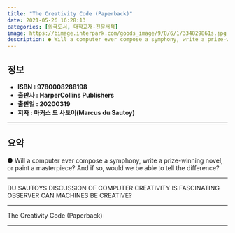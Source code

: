 ```yaml
---
title: "The Creativity Code (Paperback)"
date: 2021-05-26 16:28:13
categories: [외국도서, 대학교재-전문서적]
image: https://bimage.interpark.com/goods_image/9/8/6/1/334829861s.jpg
description: ● Will a computer ever compose a symphony, write a prize-winning novel, or paint a masterpiece? And if so, would we be able to tell the difference?
---
```


## **정보**

- **ISBN : 9780008288198**
- **출판사 : HarperCollins Publishers**
- **출판일 : 20200319**
- **저자 : 마커스 드 사토이(Marcus du Sautoy)**

------



## **요약**

●  Will a computer ever compose a symphony, write a prize-winning novel, or paint a masterpiece? And if so, would we be able to tell the difference?

------

DU SAUTOYS DISCUSSION OF COMPUTER CREATIVITY IS FASCINATING OBSERVER            CAN MACHINES BE CREATIVE?

------


The Creativity Code (Paperback) 

------


